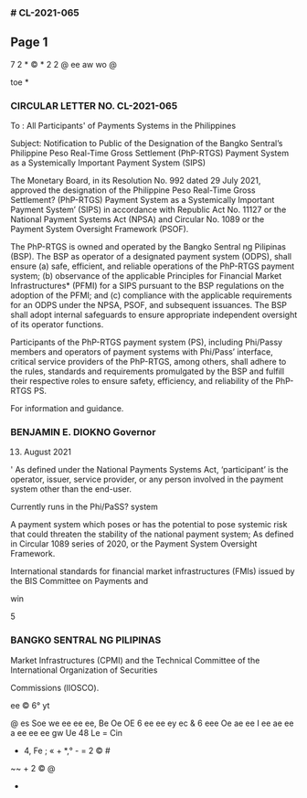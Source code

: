 ### # CL-2021-065

## Page 1

7 2 * © * 2 2 @ ee aw wo @

toe *

### CIRCULAR LETTER NO. CL-2021-065

To : All Participants' of Payments Systems in the Philippines

Subject: Notification to Public of the Designation of the Bangko Sentral’s Philippine Peso Real-Time Gross Settlement (PhP-RTGS) Payment System as a Systemically Important Payment System (SIPS)

The Monetary Board, in its Resolution No. 992 dated 29 July 2021, approved the designation of the Philippine Peso Real-Time Gross Settlement? (PhP-RTGS) Payment System as a Systemically Important Payment System’ (SIPS) in accordance with Republic Act No. 11127 or the National Payment Systems Act (NPSA) and Circular No. 1089 or the Payment System Oversight Framework (PSOF).

The PhP-RTGS is owned and operated by the Bangko Sentral ng Pilipinas (BSP). The BSP as operator of a designated payment system (ODPS), shall ensure (a) safe, efficient, and reliable operations of the PhP-RTGS payment system; (b) observance of the applicable Principles for Financial Market Infrastructures* (PFMI) for a SIPS pursuant to the BSP regulations on the adoption of the PFMI; and (c) compliance with the applicable requirements for an ODPS under the NPSA, PSOF, and subsequent issuances. The BSP shall adopt internal safeguards to ensure appropriate independent oversight of its operator functions.

Participants of the PhP-RTGS payment system (PS), including Phi/Passy members and operators of payment systems with Phi/Pass’ interface, critical service providers of the PhP-RTGS, among others, shall adhere to the rules, standards and requirements promulgated by the BSP and fulfill their respective roles to ensure safety, efficiency, and reliability of the PhP-RTGS PS.

For information and guidance.

### BENJAMIN E. DIOKNO Governor

13. August 2021

' As defined under the National Payments Systems Act, ‘participant’ is the operator, issuer, service provider, or any person involved in the payment system other than the end-user.

Currently runs in the Phi/PaSS? system

A payment system which poses or has the potential to pose systemic risk that could threaten the stability of the national payment system; As defined in Circular 1089 series of 2020, or the Payment System Oversight Framework.

International standards for financial market infrastructures (FMIs) issued by the BIS Committee on Payments and

win

5

### BANGKO SENTRAL NG PILIPINAS

Market Infrastructures (CPMI) and the Technical Committee of the International Organization of Securities

Commissions (lIOSCO).

ee © 6° yt

@ es Soe we ee ee ee, Be Oe OE 6 ee ee ey ec & 6 eee Oe ae ee I ee ae ee a ee ee ee gw Ue 48 Le = Cin

* 4, Fe ; « + *,° - = 2 © #

~~ + 2 © @

- 